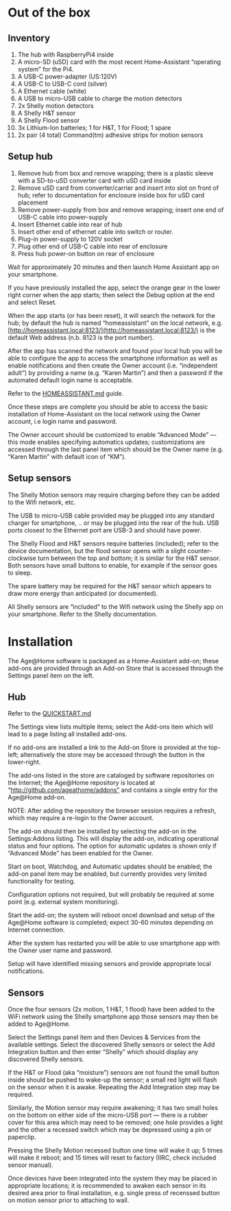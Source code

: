 # Out of the box

## Inventory

1) The hub with RaspberryPi4 inside
2) A micro-SD (uSD) card with the most recent Home-Assistant “operating system” for the Pi4.
3) A USB-C power-adapter (US:120V)
4) A USB-C to USB-C cord (silver)
5) A Ethernet cable (white)
6) A USB to micro-USB cable to charge the motion detectors
7) 2x Shelly motion detectors
8) A Shelly H&T sensor
9) A Shelly Flood sensor
10) 3x Lithium-Ion batteries; 1 for H&T, 1 for Flood; 1 spare
11) 2x pair (4 total) Command(tm) adhesive strips for motion sensors

## Setup hub

1. Remove hub from box and remove wrapping; there is a plastic sleeve with a SD-to-uSD converter card with uSD card inside
2. Remove uSD card from converter/carrier and insert into slot on front of hub; refer to documentation for enclosure inside box for uSD card placement
3. Remove power-supply from box and remove wrapping; insert one end of USB-C cable into power-supply
4. Insert Ethernet cable into rear of hub
5. Insert other end of ethernet cable into switch or router.
6. Plug-in power-supply to 120V socket
7. Plug other end of USB-C cable into rear of enclosure
8. Press hub power-on button on rear of enclosure

Wait for approximately 20 minutes and then launch Home Assistant app on your smartphone.

If you have previously installed the app, select the orange gear in the lower right corner when the app starts; then select the Debug option at the end and select Reset.

When the app starts (or has been reset), it will search the network for the hub; by default the hub is named “homeassistant” on the local network, e.g. [http://homeassistant.local:8123/](http://homeassistant.local:8123/) is the default Web address (n.b. 8123 is the port number).

After the app has scanned the network and found your local hub you will be able to configure the app to access the smartphone information as well as enable notifications and then create the Owner account (i.e. “independent adult”) by providing a name (e.g. “Karen Martin”) and then a password if the automated default login name is acceptable.

Refer to the [HOMEASSISTANT.md](https://github.com/ageathome/core/blob/main/docs/HOMEASSISTANT.md) guide.

Once these steps are complete you should be able to access the basic installation of Home-Assistant on the local network using the Owner account, i.e login name and password.

The Owner account should be customized to enable “Advanced Mode” — this mode enables specifying automatics updates; customizations are accessed through the last panel item which should be the Owner name (e.g. “Karen Martin” with default icon of “KM”).

## Setup sensors

The Shelly Motion sensors may require charging before they can be added to the Wifi network, etc.

The USB to micro-USB cable provided may be plugged into any standard charger for smartphone, .. or may be plugged into the rear of the hub.  USB ports closest to the Ethernet port are USB-3 and should have power.

The Shelly Flood and H&T sensors require batteries (included); refer to the device documentation, but the flood sensor opens with a slight counter-clockwise turn between the top and bottom; it is similar for the H&T sensor.  Both sensors have small buttons to enable, for example if the sensor goes to sleep.

The spare battery may be required for the H&T sensor which appears to draw more energy than anticipated (or documented).

All Shelly sensors are “included” to the Wifi network using the Shelly app on your smartphone.  Refer to the Shelly documentation.

# Installation

The Age@Home software is packaged as a Home-Assistant add-on; these add-ons are provided through an Add-on Store that is accessed through the Settings panel item on the left.

## Hub

Refer to the [QUICKSTART.md](https://github.com/ageathome/core/blob/main/docs/QUICKSTART.md)

The Settings view lists multiple items; select the Add-ons item which will lead to a page listing all installed add-ons.

If no add-ons are installed a link to the Add-on Store is provided at the top-left; alternatively the store may be accessed through the button in the lower-right.

The add-ons listed in the store are cataloged by software repositories on the Internet; the Age@Home repository is located at “http://github.com/ageathome/addons” and contains a single entry for the Age@Home add-on.

NOTE: After adding the repository the browser session requires a refresh, which may require a re-login to the Owner account.

The add-on should then be installed by selecting the add-on in the Settings:Addons listing.  This will display the add-on, indicating operational status and four options.  The option for automatic updates is shown only if “Advanced Mode” has been enabled for the Owner.

Start on boot, Watchdog, and Automatic updates should be enabled; the add-on panel item may be enabled, but currently provides very limited functionality for testing.

Configuration options not required, but will probably be required at some point (e.g. external system monitoring).

Start the add-on; the system will reboot oncel download and setup of the Age@Home software is completed; expect 30-60 minutes depending on Internet connection.

After the system has restarted you will be able to use smartphone app with the Owner user name and password.

Setup will have identified missing sensors and provide appropriate local notifications.


## Sensors

Once the four sensors (2x motion, 1 H&T, 1 flood) have been added to the WiFi network using the Shelly smartphone app those sensors may then be added to Age@Home.

Select the Settings panel item and then Devices & Services from the available settings.  Select the discovered Shelly sensors or select the Add Integration button and then enter “Shelly” which should display any discovered Shelly sensors.

If the H&T or Flood (aka “moisture”) sensors are not found the small button inside should be pushed to wake-up the sensor; a small red light will flash on the sensor when it is awake.  Repeating the Add Integration step may be required.

Similarly, the Motion sensor may require awakening; it has two small holes on the bottom on either side of the micro-USB port — there is a rubber cover for this area which may need to be removed; one hole provides a light and the other a recessed switch which may be depressed using a pin or paperclip.

Pressing the Shelly Motion recessed button one time will wake it up; 5 times will make it reboot; and 15 times will reset to factory (IIRC, check included sensor manual).

Once devices have been integrated into the system they may be placed in appropriate locations; it is recommended to awaken each sensor in its desired area prior to final installation, e.g. single press of recenssed button on motion sensor prior to attaching to wall.
